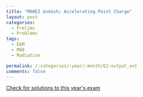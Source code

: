 ```yaml
---
title: "M08E2 &ndash; Accelerating Point Charge"
layout: post
categories:
  - Prelims
  - Problems
tags:
  - E&M
  - M08
  - Radiation

permalink: /:categories/:year/:month/E2:output_ext
comments: false
---
```

<object data="2008M2E.pdf" type="application/pdf" width="100%" height="500"></object>
<div class="message"><a href='https://princetonprelim.com/prelim/21/'>Check for solutions to this year's exam</a></div>